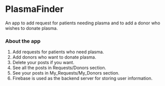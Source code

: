 # PlasmaFinder
An app to add request for patients needing plasma and to add a donor who wishes to donate plasma.
### About the app
1. Add requests for patients who need plasma.
2. Add donors who want to donate plasma.
3. Delete your posts if you want.
4. See all the posts in Requests/Donors section.
5. See your posts in My_Requests/My_Donors section.
6. Firebase is used as the backend server for storing user information.
